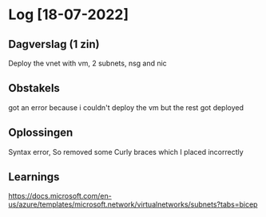 # Log [18-07-2022]

## Dagverslag (1 zin)
  
Deploy the  vnet with vm, 2 subnets, nsg and nic
## Obstakels

got an error because i couldn't deploy the vm but the rest got deployed
## Oplossingen

Syntax error, So removed some Curly braces which I placed incorrectly

## Learnings

https://docs.microsoft.com/en-us/azure/templates/microsoft.network/virtualnetworks/subnets?tabs=bicep
